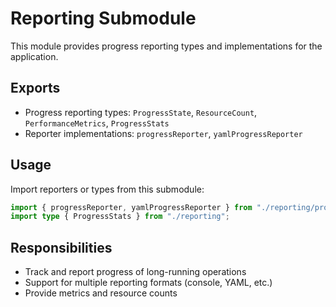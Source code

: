 # Reporting Submodule

This module provides progress reporting types and implementations for the application.

## Exports

- Progress reporting types: `ProgressState`, `ResourceCount`, `PerformanceMetrics`, `ProgressStats`
- Reporter implementations: `progressReporter`, `yamlProgressReporter`

## Usage

Import reporters or types from this submodule:

```typescript
import { progressReporter, yamlProgressReporter } from "./reporting/progressReporter";
import type { ProgressStats } from "./reporting";
```

## Responsibilities

- Track and report progress of long-running operations
- Support for multiple reporting formats (console, YAML, etc.)
- Provide metrics and resource counts
